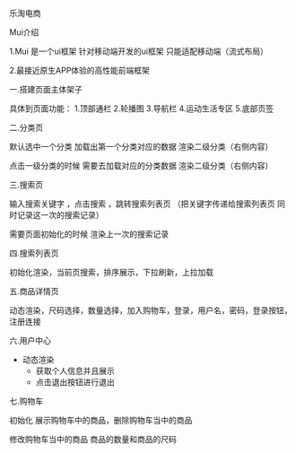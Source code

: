 乐淘电商

Mui介绍

 1.Mui 是一个ui框架 针对移动端开发的ui框架 只能适配移动端（流式布局）
 
 2.最接近原生APP体验的高性能前端框架
 
一.搭建页面主体架子

具体到页面功能： 1.顶部通栏 2.轮播图 3.导航栏 4.运动生活专区 5.底部页签

二.分类页

  
  默认选中一个分类 加载出第一个分类对应的数据 渲染二级分类（右侧内容）
  
  点击一级分类的时候 需要去加载对应的分类数据 渲染二级分类（右侧内容）


三.搜索页

  输入搜索关键字 ，点击搜索 ，跳转搜索列表页 （把关键字传递给搜索列表页 同时记录这一次的搜索记录）
  
  需要页面初始化的时候 渲染上一次的搜索记录
  

四.搜索列表页

初始化渲染，当前页搜索，排序展示，下拉刷新，上拉加载



五.商品详情页

动态渲染，尺码选择，数量选择，加入购物车，登录，用户名，密码，登录按钮，注册连接

 
 
六.用户中心
- 动态渲染 
    + 获取个人信息并且展示  
    + 点击退出按钮进行退出  
    
七.购物车

初始化 展示购物车中的商品，删除购物车当中的商品

修改购物车当中的商品 商品的数量和商品的尺码





